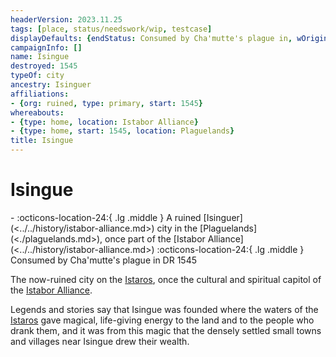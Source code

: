 ```yaml
---
headerVersion: 2023.11.25
tags: [place, status/needswork/wip, testcase]
displayDefaults: {endStatus: Consumed by Cha'mutte's plague in, wOrigin: '<primary:UA> <ancestry> <typeof:UA> <home:1q>, once part of <origin:rA>', wPastHome: <end> <target>, dPast: ''}
campaignInfo: []
name: Isingue
destroyed: 1545
typeOf: city
ancestry: Isinguer
affiliations:
- {org: ruined, type: primary, start: 1545}
whereabouts:
- {type: home, location: Istabor Alliance}
- {type: home, start: 1545, location: Plaguelands}
title: Isingue
---
```

# Isingue
<div class="grid cards ext-narrow-margin ext-one-column" markdown>
-  
   :octicons-location-24:{ .lg .middle } A ruined [Isinguer](<../../history/istabor-alliance.md>) city in the [Plaguelands](<./plaguelands.md>), once part of the [Istabor Alliance](<../../history/istabor-alliance.md>)  
    :octicons-location-24:{ .lg .middle } Consumed by Cha'mutte's plague in DR 1545  
</div>


The now-ruined city on the [Istaros](<rivers/istaros.md>), once the cultural and spiritual capitol of the [Istabor Alliance](<../../history/istabor-alliance.md>). 

Legends and stories say that Isingue was founded where the waters of the [Istaros](<rivers/istaros.md>) gave magical, life-giving energy to the land and to the people who drank them, and it was from this magic that the densely settled small towns and villages near Isingue drew their wealth. 
